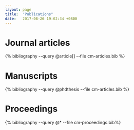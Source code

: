 ```yaml
---
layout: page
title:  "Publications"
date:   2017-08-26 19:02:34 +0800
---
```



# Journal articles

{% bibliography --query @article[] --file cm-articles.bib %}

# Manuscripts

{% bibliography --query @phdthesis --file cm-articles.bib %}


# Proceedings
{% bibliography --query @* --file cm-proceedings.bib%}
